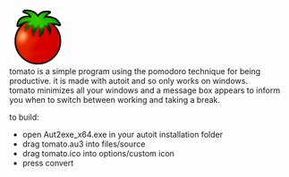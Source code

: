 ![tomato icon](https://github.com/lllllll-llll-llllll/tomato/blob/master/tomato.png)  
tomato is a simple program using the pomodoro technique for being productive. it is made with autoit and so only works on windows.  
tomato minimizes all your windows and a message box appears to inform you when to switch between working and taking a break.  
  

to build:  
- open Aut2exe_x64.exe in your autoit installation folder  
- drag tomato.au3 into files/source  
- drag tomato.ico into options/custom icon  
- press convert  
